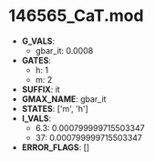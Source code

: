 # 146565_CaT.mod

- **G_VALS**:
  - gbar_it: 0.0008
- **GATES**:
  - h: 1
  - m: 2
- **SUFFIX**: it
- **GMAX_NAME**: gbar_it
- **STATES**: ['m', 'h']
- **I_VALS**:
  - 6.3: 0.000799999715503347
  - 37: 0.000799999715503347
- **ERROR_FLAGS**: []
